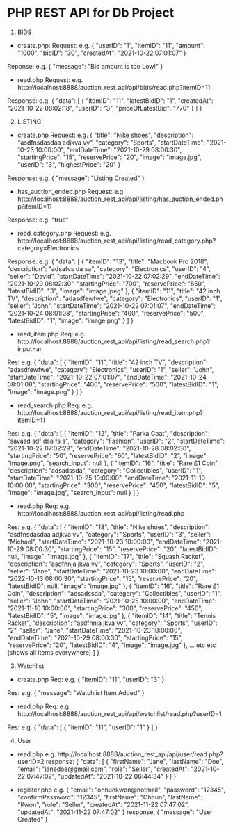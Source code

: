 # PHP REST API for Db Project

1. BIDS

- create.php:
Request: e.g.
{
    "userID": "1",
    "itemID": "11",
    "amount": "1000",
    "bidID": "30",
    "createdAt": "2021-10-22 07:01:07"
}

Reponse: e.g.
{
    "message": "Bid amount is too Low!"
}

- read.php
Request: e.g.
http://localhost:8888/auction_rest_api/api/bids/read.php?itemID=11

Response: e.g.
{
    "data": [
        {
            "itemID": "11",
            "latestBidID": "1",
            "createdAt": "2021-10-22 08:02:18",
            "userID": "3",
            "priceOfLatestBid": "770"
        }
    ]
}

2. LISTING

- create.php
Request: e.g.
{
    "title": "Nike shoes",
    "description": "asdfnsdasdaa adjkva vv",
    "category": "Sports",
    "startDateTime": "2021-10-23 10:00:00",
    "endDateTime": "2021-10-29 08:00:30",
    "startingPrice": "15",
    "reservePrice": "20",
    "image": "image.jpg",
    "userID": "3",
    "highestPrice": "20"
}

Response: e.g.
{
    "message": "Listing Created"
}

- has_auction_ended.php
Request: e.g.
http://localhost:8888/auction_rest_api/api/listing/has_auction_ended.php?itemID=11

Response: e.g.
"true"

- read_category.php
Request: e.g. 
http://localhost:8888/auction_rest_api/api/listing/read_category.php?category=Electronics

Response: e.g.
{
    "data": [
        {
            "itemID": "13",
            "title": "Macbook Pro 2018",
            "description": "adsafvs da sa",
            "category": "Electronics",
            "userID": "4",
            "seller": "David",
            "startDateTime": "2021-10-22 07:02:29",
            "endDateTime": "2021-10-29 08:02:30",
            "startingPrice": "700",
            "reservePrice": "850",
            "latestBidID": "3",
            "image": "image.jpeg"
        },
        {
            "itemID": "11",
            "title": "42 inch TV",
            "description": "adasdfewfwe",
            "category": "Electronics",
            "userID": "1",
            "seller": "John",
            "startDateTime": "2021-10-22 07:01:07",
            "endDateTime": "2021-10-24 08:01:08",
            "startingPrice": "400",
            "reservePrice": "500",
            "latestBidID": "1",
            "image": "image.png"
        }
    ]
}

- read_item.php
Req: e.g.
http://localhost:8888/auction_rest_api/api/listing/read_search.php?input=ar

Res: e.g.
{
    "data": [
        {
            "itemID": "11",
            "title": "42 inch TV",
            "description": "adasdfewfwe",
            "category": "Electronics",
            "userID": "1",
            "seller": "John",
            "startDateTime": "2021-10-22 07:01:07",
            "endDateTime": "2021-10-24 08:01:08",
            "startingPrice": "400",
            "reservePrice": "500",
            "latestBidID": "1",
            "image": "image.png"
        }
    ]
}

- read_search.php
Req: e.g.
http://localhost:8888/auction_rest_api/api/listing/read_item.php?itemID=11

Res: e.g.
{
    "data": [
        {
            "itemID": "12",
            "title": "Parka Coat",
            "description": "savasd sdf dsa fs s",
            "category": "Fashion",
            "userID": "2",
            "startDateTime": "2021-10-22 07:02:29",
            "endDateTime": "2021-10-28 08:02:30",
            "startingPrice": "50",
            "reservePrice": "60",
            "latestBidID": "2",
            "image": "image.png",
            "search_input": null
        },
        {
            "itemID": "16",
            "title": "Rare £1 Coin",
            "description": "adsadssda",
            "category": "Collectibles",
            "userID": "1",
            "startDateTime": "2021-10-25 10:00:00",
            "endDateTime": "2021-11-10 10:00:00",
            "startingPrice": "300",
            "reservePrice": "450",
            "latestBidID": "5",
            "image": "image.jpg",
            "search_input": null
        }
    ]
}

- read.php
Req: e.g.
http://localhost:8888/auction_rest_api/api/listing/read.php

Res: e.g.
{
    "data": [
        {
            "itemID": "18",
            "title": "Nike shoes",
            "description": "asdfnsdasdaa adjkva vv",
            "category": "Sports",
            "userID": "3",
            "seller": "Michael",
            "startDateTime": "2021-10-23 10:00:00",
            "endDateTime": "2021-10-29 08:00:30",
            "startingPrice": "15",
            "reservePrice": "20",
            "latestBidID": null,
            "image": "image.jpg"
        },
        {
            "itemID": "17",
            "title": "Squash Racket",
            "description": "asdfnnja jkva vv",
            "category": "Sports",
            "userID": "2",
            "seller": "Jane",
            "startDateTime": "2021-10-23 10:00:00",
            "endDateTime": "2022-10-13 08:00:30",
            "startingPrice": "15",
            "reservePrice": "20",
            "latestBidID": null,
            "image": "image.jpg"
        },
        {
            "itemID": "16",
            "title": "Rare £1 Coin",
            "description": "adsadssda",
            "category": "Collectibles",
            "userID": "1",
            "seller": "John",
            "startDateTime": "2021-10-25 10:00:00",
            "endDateTime": "2021-11-10 10:00:00",
            "startingPrice": "300",
            "reservePrice": "450",
            "latestBidID": "5",
            "image": "image.jpg"
        },
        {
            "itemID": "14",
            "title": "Tennis Racket",
            "description": "asdfnnja jkva vv",
            "category": "Sports",
            "userID": "2",
            "seller": "Jane",
            "startDateTime": "2021-10-23 10:00:00",
            "endDateTime": "2021-10-29 08:00:30",
            "startingPrice": "15",
            "reservePrice": "20",
            "latestBidID": "4",
            "image": "image.jpg"
        }, 
        ... etc etc (shows all items everywhere)
    ]
}

3. Watchlist

- create.php
Req: e.g.
{
    "itemID": "11",
    "userID": "3"
}

Res: e.g.
{
    "message": "Watchlist Item Added"
}

- read.php
Req: e.g.
http://localhost:8888/auction_rest_api/api/watchlist/read.php?userID=1

Res: e.g.
{
    "data": [
        {
            "itemID": "11",
            "userID": "1"
        }
    ]
}

4. User

- read.php
e.g. http://localhost:8888/auction_rest_api/api/user/read.php?userID=2
response: {
    "data": [
        {
            "firstName": "Jane",
            "lastName": "Doe",
            "email": "janedoe@gmail.com",
            "role": "Seller",
            "createdAt": "2021-10-22 07:47:02",
            "updatedAt": "2021-10-22 06:44:34"
        }
    ]
}

- register.php
e.g. {
    "email": "ohhunkwon@hotmail",
    "password": "12345",
    "confirmPassword": "12345",
    "firstName": "Ohhun",
    "lastName": "Kwon",
    "role": "Seller",
    "createdAt": "2021-11-22 07:47:02",
    "updatedAt": "2021-11-22 07:47:02"
}
response: {
    "message": "User Created"
}